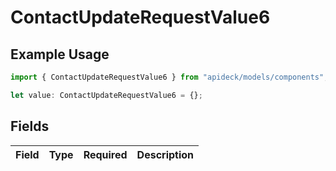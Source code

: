 # ContactUpdateRequestValue6

## Example Usage

```typescript
import { ContactUpdateRequestValue6 } from "apideck/models/components";

let value: ContactUpdateRequestValue6 = {};
```

## Fields

| Field       | Type        | Required    | Description |
| ----------- | ----------- | ----------- | ----------- |